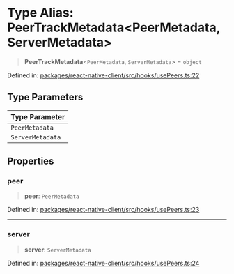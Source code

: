 # Type Alias: PeerTrackMetadata\<PeerMetadata, ServerMetadata\>

> **PeerTrackMetadata**\<`PeerMetadata`, `ServerMetadata`\> = `object`

Defined in: [packages/react-native-client/src/hooks/usePeers.ts:22](https://github.com/fishjam-cloud/mobile-client-sdk/blob/b59d08631f5fbe1fa162c766a63916c14024e0d4/packages/react-native-client/src/hooks/usePeers.ts#L22)

## Type Parameters

| Type Parameter |
| ------ |
| `PeerMetadata` |
| `ServerMetadata` |

## Properties

### peer

> **peer**: `PeerMetadata`

Defined in: [packages/react-native-client/src/hooks/usePeers.ts:23](https://github.com/fishjam-cloud/mobile-client-sdk/blob/b59d08631f5fbe1fa162c766a63916c14024e0d4/packages/react-native-client/src/hooks/usePeers.ts#L23)

***

### server

> **server**: `ServerMetadata`

Defined in: [packages/react-native-client/src/hooks/usePeers.ts:24](https://github.com/fishjam-cloud/mobile-client-sdk/blob/b59d08631f5fbe1fa162c766a63916c14024e0d4/packages/react-native-client/src/hooks/usePeers.ts#L24)
